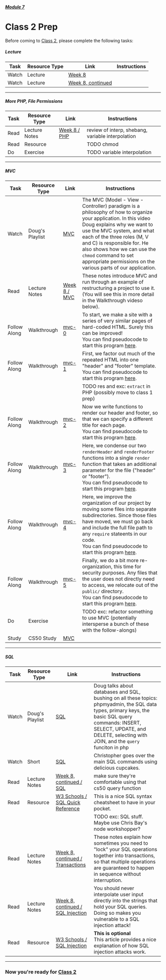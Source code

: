 ##### [Module 7](../..)

# Class 2 Prep

Before coming to [Class 2](../class2), please complete the following tasks:


##### Lecture
Task | Resource Type | Link | Instructions
-----|------|------|------
Watch | Lecture | <a href="https://youtu.be/rJeP65u84ec" target="_blank">Week 8</a> | 
Watch | Lecture | <a href="https://www.youtube.com/watch?v=yoDrhOZCKWo" target="_blank">Week 8, continued</a>

***

##### More PHP, File Permissions
Task | Resource Type | Link | Instructions
-----|------|------|------
Read | Lecture Notes | <a href="http://cdn.cs50.net/2015/fall/lectures/8/m/notes8m/notes8m.html#php" target="_blank">Week 8 / PHP</a> | review of interp, shebang, variable interpolation
Read | Resource | | TODO chmod
Do | Exercise | | TODO variable interpolation


***

##### MVC
Task | Resource Type | Link | Instructions
-----|------|------|------
Watch | Doug's Playlist | <a href="https://www.youtube.com/watch?v=XdCxfJki4t4&list=PLhQjrBD2T380EySS3Y9fBANbblTRxT5Av&index=3" target="_blank">MVC</a> | The MVC (Model - View - Controller) paradigm is a philosophy of how to organize your application. In this video Doug explains why we want to use the MVC system, and what each of the three roles (M, V and C) is responsible for. He also shows how we can use the `chmod` command to set appropriate permissions on the various parts of our application. 
Read | Lecture Notes | <a href="http://cdn.cs50.net/2015/fall/lectures/8/m/notes8m/notes8m.html#mvc" target="_blank">Week 8 / MVC</a> | These notes introduce MVC and run through an example of restructuring a project to use it. (You will see this in more detail in the Walkthrough videso below).
Follow Along | Walkthrough | <a href="https://www.youtube.com/watch?v=3Jy0OIaHviI&index=2&list=PLhQjrBD2T3810Z6sRJdj148H0ANU2jJcO" target="_blank">mvc-0</a> | To start, we make a site with a series of very similar pages of hard-coded HTML. Surely this can be improved!<br>You can find pseudocode to start this program <a href="../../../../../../helpful-resources/modules/module-7.html#class-2-task-mvc-0" target="_blank">here</a>.
Follow Along | Walkthrough | <a href="https://www.youtube.com/watch?v=OwY_kl87bxY&list=PLhQjrBD2T3810Z6sRJdj148H0ANU2jJcO&index=3" target="_blank">mvc-1</a> | First, we factor out much of the repeated HTML into one "header" and "footer" template.<br>You can find pseudocode to start this program <a href="../../../../../../helpful-resources/modules/module-7.html#class-2-task-mvc-1" target="_blank">here</a>.
|||| TODO res and exc: `extract` in PHP (possibly move to class 1 prep)
Follow Along | Walkthrough | <a href="https://www.youtube.com/watch?v=-6FRpI6V788&list=PLhQjrBD2T3810Z6sRJdj148H0ANU2jJcO&index=4" target="_blank">mvc-2</a> | Now we write functions to render our header and footer, so that we can specify a different title for each page.<br>You can find pseudocode to start this program <a href="../../../../../../helpful-resources/modules/module-7.html#class-2-task-mvc-2" target="_blank">here</a>.
Follow Along | Walkthrough | <a href="https://www.youtube.com/watch?v=5juddGp7D9g&index=5&list=PLhQjrBD2T3810Z6sRJdj148H0ANU2jJcO" target="_blank">mvc-3</a> | Here, we condense our two `renderHeader` and `renderFooter` functions into a single `render` function that takes an additional parameter for the file ("header" or "footer").<br>You can find pseudocode to start this program <a href="../../../../../../helpful-resources/modules/module-7.html#class-2-task-mvc-3" target="_blank">here</a>.
Follow Along | Walkthrough | <a href="https://www.youtube.com/watch?v=CsmWCvlbXMQ&index=6&list=PLhQjrBD2T3810Z6sRJdj148H0ANU2jJcO" target="_blank">mvc-4</a> | Here, we improve the organization of our project by moving some files into separate subdirectories. Since those files have moved, we must go back and include the full file path to any `require` stateents in our code.<br>You can find pseudocode to start this program <a href="../../../../../../helpful-resources/modules/module-7.html#class-2-task-mvc-4" target="_blank">here</a>.
Follow Along | Walkthrough | <a href="https://www.youtube.com/watch?v=IbfPIpPAbf4&index=7&list=PLhQjrBD2T3810Z6sRJdj148H0ANU2jJcO" target="_blank">mvc-5</a> | Finally, we do a bit more re-organization, this time for security purposes. Any files that the user does not directly need to access, we relocate out of the `public/` directory.<br>You can find pseudocode to start this program <a href="../../../../../../helpful-resources/modules/module-7.html#class-2-task-mvc-5" target="_blank">here</a>.
Do | Exercise | | TODO exc: refactor something to use MVC (potentially intersperse a bunch of these with the follow-alongs)
Study | CS50 Study | <a href="https://study.cs50.net/mvc?toc=mvc" target="_blank">MVC</a>

***

##### SQL
Task | Resource Type | Link | Instructions
-----|------|------|------
Watch | Doug's Playlist | <a href="https://www.youtube.com/watch?v=BPOH5WLf3yM&index=4&list=PLhQjrBD2T380EySS3Y9fBANbblTRxT5Av" target="_blank">SQL</a> | Doug talks about databases and SQL, bushing on all these topics: phpmyadmin, the SQL data types, primary keys, the basic SQL query commands: INSERT, SELECT, UPDATE, and DELETE, selecting with JOIN, and the `query` funciton in php
Watch | Short | <a href="https://www.youtube.com/watch?v=G58ujNjWEJY&index=44&list=PLhQjrBD2T380dhmG9KMjsOQogweyjEeVQ" target="_blank">SQL</a> | Christopher goes over the main SQL commands using delicious cupcakes.
Read | Lecture Notes | <a href="http://cdn.cs50.net/2015/fall/lectures/8/w/notes8w/notes8w.html#sql" target="_blank">Week 8, continued / SQL</a> | make sure they're comfortable using that cs50 query function
Read | Resource | <a href="" target="_blank">W3 Schools / SQL Quick Reference</a> | This is a nice SQL syntax cheatsheet to have in your pocket.
|||| TODO exc: SQL stuff. Maybe use Chris Bay's node workshopper?
Read | Lecture Notes | <a href="http://cdn.cs50.net/2015/fall/lectures/8/w/notes8w/notes8w.html#transactions" target="_blank">Week 8, continued / Transactions</a> | These notes explain how sometimes you need to "lock" your SQL operations together into transactions, so that multiple operations are guaranteed to happen in sequence without interruption.
Read | Lecture Notes | <a href="http://cdn.cs50.net/2015/fall/lectures/8/w/notes8w/notes8w.html#sql_injection" target="_blank">Week 8, continued / SQL Injection</a> | You should never interpolate user input directly into the strings that hold your SQL queries. Doing so makes you vulnerable to a SQL injection attack! 
Read | Resource | <a href="http://www.w3schools.com/sql/sql_injection.asp" target="_blank">W3 Schools / SQL Injection</a> | **This is optional** <br/> This article provides a nice explanation of how SQL injection attacks work.

***

### Now you're ready for [Class 2](../class2)
